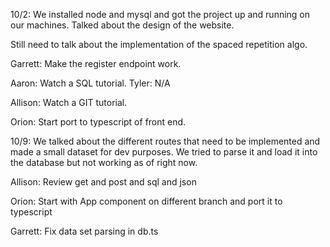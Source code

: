 10/2:
We installed node and mysql and got the project up and running on our machines.
Talked about the design of the website.

Still need to talk about the implementation of the spaced repetition algo.

Garrett:
Make the register endpoint work.

Aaron:
Watch a SQL tutorial.
Tyler:
N/A

Allison:
Watch a GIT tutorial.

Orion:
Start port to typescript of front end.


10/9:
We talked about the different routes that need to be implemented and made a small dataset for dev purposes.
We tried to parse it and load it into the database but not working as of right now.

Allison:
Review get and post and sql and json

Orion:
Start with App component on different branch and port it to typescript

Garrett:
Fix data set parsing in db.ts
